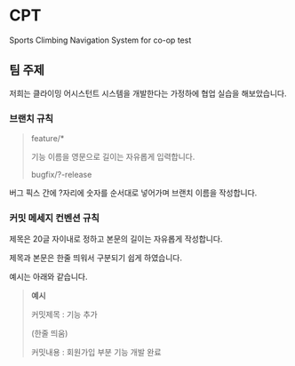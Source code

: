 # CPT
Sports Climbing Navigation System for co-op test

## 팀 주제
저희는 클라이밍 어시스턴트 시스템을 개발한다는 가정하에 협업 실습을 해보았습니다.

### 브랜치 규칙

> feature/*
>
> 기능 이름을 영문으로 길이는 자유롭게 입력합니다.
>
> bugfix/?-release 

 버그 픽스 간에 ?자리에 숫자를 순서대로 넣어가며 브랜치 이름을 작성합니다.

 ### 커밋 메세지 컨벤션 규칙

 제목은 20글 자이내로 정하고 본문의 길이는 자유롭게 작성합니다.

 제목과 본문은 한줄 띄워서 구분되기 쉽게 하였습니다.

 예시는 아래와 같습니다.

> **예시**
>
> 커밋제목 : 기능 추가
>
> (한줄 띄움)
>
> 커밋내용 : 회원가입 부분 기능 개발 완료
